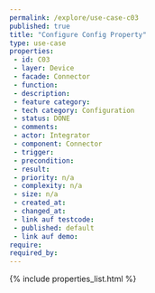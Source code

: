 ```yaml
---
permalink: /explore/use-case-c03
published: true
title: "Configure Config Property"
type: use-case
properties:
 - id: C03
 - layer: Device
 - facade: Connector
 - function: 
 - description: 
 - feature category: 
 - tech category: Configuration
 - status: DONE
 - comments: 
 - actor: Integrator
 - component: Connector
 - trigger: 
 - precondition: 
 - result: 
 - priority: n/a
 - complexity: n/a
 - size: n/a
 - created_at: 
 - changed_at: 
 - link auf testcode: 
 - published: default
 - link auf demo: 
require:
required_by:
---
```

{% include properties_list.html %}
